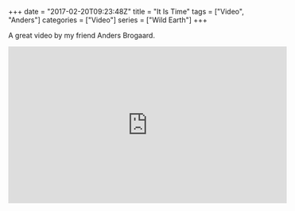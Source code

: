 +++
date = "2017-02-20T09:23:48Z"
title = "It Is Time"
tags = ["Video", "Anders"]
categories = ["Video"]
series = ["Wild Earth"]
+++

A great video by my friend Anders Brogaard.

<div class="videoWrapper">
  <iframe width="560" height="315" src="https://www.youtube.com/embed/SlHh-Fb1J5k" frameborder="0" allowfullscreen></iframe>
</div>

